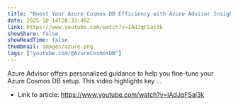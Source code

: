 ```yaml
---
title: "Boost Your Azure Cosmos DB Efficiency with Azure Advisor Insights"
date: 2025-10-14T20:33:49Z
link: https://www.youtube.com/watch?v=IAdJqFSaj3k
showShare: false
showReadTime: false
thumbnail: images/azure.png
tags: ["youtube.com/@AzureCosmosDB"]
---
```

Azure Advisor offers personalized guidance to help you fine-tune your Azure Cosmos DB setup. This video highlights key ...

- Link to article: https://www.youtube.com/watch?v=IAdJqFSaj3k